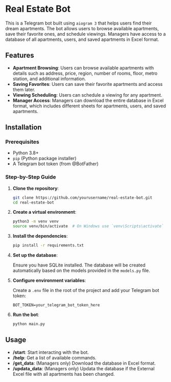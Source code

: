 # Real Estate Bot

This is a Telegram bot built using `aiogram 3` that helps users find their dream apartments. The bot allows users to browse available apartments, save their favorite ones, and schedule viewings. Managers have access to a database of all apartments, users, and saved apartments in Excel format.

## Features

- **Apartment Browsing**: Users can browse available apartments with details such as address, price, region, number of rooms, floor, metro station, and additional information.
- **Saving Favorites**: Users can save their favorite apartments and access them later.
- **Viewing Scheduling**: Users can schedule a viewing for any apartment.
- **Manager Access**: Managers can download the entire database in Excel format, which includes different sheets for apartments, users, and saved apartments.

## Installation

### Prerequisites

- Python 3.8+
- `pip` (Python package installer)
- A Telegram bot token (from @BotFather)

### Step-by-Step Guide

1. **Clone the repository**:

    ```bash
    git clone https://github.com/yourusername/real-estate-bot.git
    cd real-estate-bot
    ```

2. **Create a virtual environment**:

    ```bash
    python3 -m venv venv
    source venv/bin/activate  # On Windows use `venv\Scripts\activate`
    ```

3. **Install the dependencies**:

    ```bash
    pip install -r requirements.txt
    ```

4. **Set up the database**:

    Ensure you have SQLite installed. The database will be created automatically based on the models provided in the `models.py` file.

5. **Configure environment variables**:

    Create a `.env` file in the root of the project and add your Telegram bot token:

    ```env
    BOT_TOKEN=your_telegram_bot_token_here
    ```

6. **Run the bot**:

    ```bash
    python main.py
    ```

## Usage

- **/start**: Start interacting with the bot.
- **/help**: Get a list of available commands.
- **/get_data**: (Managers only) Download the database in Excel format.
- **/updata_data**: (Managers only) Updata the database if the External Excel file with all apartments has been changed.

